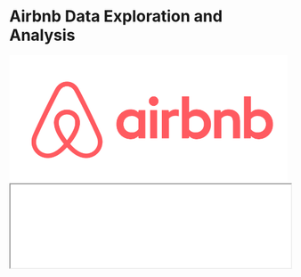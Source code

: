 # Airbnb Data Exploration and Analysis

<img src="assets/airbnb.png" alt="airbnb" width="500"/>

<iframe src="results/index.html" align="center" width="100%" height="auto"/>

## Introduction

This project aims to explore and analyze Airbnb data to gain insights into pricing trends, popular locations, and other key factors influencing the rental market in Vancouver. The dataset used in this analysis consists of information about Airbnb listings, including location, pricing, property type, and reviews.

## Prerequisites

To run the code and reproduce the analysis, you will need the following dependencies:

- Python 3.7 or higher
- Jupyter Notebook
- Pandas
- Matplotlib
- Folium

## Dataset

The dataset used in this project is sourced from [Inside Airbnb](http://insideairbnb.com/). It provides comprehensive information about Airbnb listings in various cities. Please refer to the [data/](data/) directory for more details about the dataset and its structure.

## Project Structure

The project is structured as follows:

- `data/`: Contains the dataset used for analysis (not included in this repository).
- `notebooks/`: Jupyter Notebook files for data preprocessing, exploratory analysis, and visualization.
- `results/`: Output files generated from the analysis.
- `assets/`: Assets used in the README and notebooks.

## Usage

1. Clone this repository:

```bash
git clone https://github.com/reidgendron/airbnb-analysis.git
```

2. Install the required dependencies:
```bash
pip install -r requirements.txt
````

3. Navigate to the [notebooks/](notebooks/) directory and run the Jupyter Notebook file in sequential order.

4. Modify the code and experiment with different analysis techniques to suit your needs.

## Results

This project is a **work in progress**, and as such, the results of this analysis are still to come. Results will be placed in the [results/](results/) directory.

Alternatively, results can also be viewed here

[reidgendron.github.io/airbnb-analysis/results](https://reidgendron.github.io/airbnb-analysis/results)

## Contributions

Contributions are welcome! If you would like to contribute to this project, please follow these steps:

1. Fork the repository.
2. Create a new branch for your feature or bug fix.
3. Make your changes and commit them.
4. Push the changes to your fork.
5. Submit a pull request with a detailed description of your changes.
